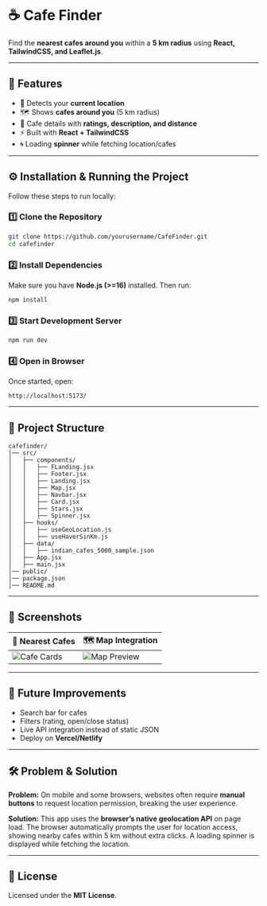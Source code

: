 # ☕ Cafe Finder  

Find the **nearest cafes around you** within a **5 km radius** using **React, TailwindCSS, and Leaflet.js**.  

---

## 🚀 Features  

- 📍 Detects your **current location**  
- 🗺️ Shows **cafes around you** (5 km radius)  
- 🌟 Cafe details with **ratings, description, and distance**  
- ⚡ Built with **React + TailwindCSS**  
- 🌀 Loading **spinner** while fetching location/cafes  

---

## ⚙️ Installation & Running the Project  

Follow these steps to run locally:  

### 1️⃣ Clone the Repository  
```bash
git clone https://github.com/yourusername/CafeFinder.git
cd cafefinder
```

### 2️⃣ Install Dependencies  
Make sure you have **Node.js (>=16)** installed. Then run:  
```bash
npm install
```

### 3️⃣ Start Development Server  
```bash
npm run dev
```

### 4️⃣ Open in Browser  
Once started, open:  
```
http://localhost:5173/
```

---

## 📂 Project Structure  

```
cafefinder/
│── src/
│   ├── components/
│   │   ├── FLanding.jsx
│   │   ├── Footer.jsx
│   │   ├── Landing.jsx
│   │   ├── Map.jsx
│   │   ├── Navbar.jsx
│   │   ├── Card.jsx
│   │   ├── Stars.jsx
│   │   ├── Spinner.jsx
│   ├── hooks/
│   │   ├── useGeoLocation.js
│   │   ├── useHaverSinKm.js
│   ├── data/
│   │   ├── indian_cafes_5000_sample.json
│   ├── App.jsx
│   ├── main.jsx
│── public/
│── package.json
│── README.md

```

---

## 📸 Screenshots  

| 📍 Nearest Cafes | 🗺️ Map Integration |
|------------------|-------------------|
| ![Cafe Cards](https://drive.google.com/uc?export=view&id=1_JTnmS1znLWX7SNe9zVJoIInw6WR1tga) | ![Map Preview](https://drive.google.com/uc?export=view&id=1kTpPC7t7R6qq45tUFaxgccNnQw2iV19W) |

---

## 🔮 Future Improvements  

- Search bar for cafes  
- Filters (rating, open/close status)  
- Live API integration instead of static JSON  
- Deploy on **Vercel/Netlify**  

---

## 🛠 Problem & Solution

**Problem:** On mobile and some browsers, websites often require **manual buttons** to request location permission, breaking the user experience.  

**Solution:** This app uses the **browser’s native geolocation API** on page load. The browser automatically prompts the user for location access, showing nearby cafes within 5 km without extra clicks. A loading spinner is displayed while fetching the location.

---

## 📜 License  

Licensed under the **MIT License**.  
